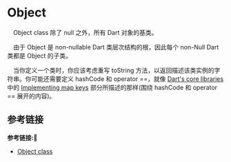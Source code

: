 # Object

&emsp;Object class 除了 null 之外，所有 Dart 对象的基类。

&emsp;由于 Object 是 non-nullable Dart 类层次结构的根，因此每个 non-Null Dart 类都是 Object 的子类。

&emsp;当你定义一个类时，你应该考虑重写 toString 方法，以返回描述该类实例的字符串。你可能还需要定义 hashCode 和 operator ==，就像 [Dart's core libraries](https://dart.dev/libraries) 中的 [Implementing map keys](https://dart.dev/libraries/dart-core#implementing-map-keys) 部分所描述的那样(围绕 hashCode 和 operator == 展开的内容)。



## 参考链接
**参考链接:🔗**
+ [Object class](https://api.flutter.dev/flutter/dart-core/Object-class.html)
